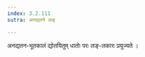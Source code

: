 ```yaml
---
index: 3.2.111
sutra: अनद्यतने लङ्

---
```

अनद्यतन-भूतकालं द्योतयितुम् धातोः परः लङ्-लकारः प्रयुज्यते ।